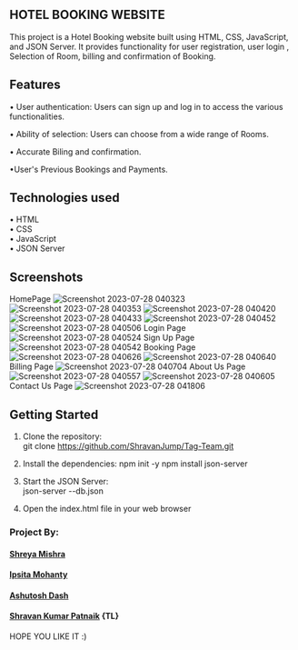 ﻿## HOTEL BOOKING WEBSITE

This project is a Hotel Booking website built using HTML, CSS, JavaScript, and JSON Server.
It provides functionality for user registration, user login , Selection of Room, billing and confirmation of Booking.

## Features

• User authentication: Users can sign up and log in to access the various functionalities.

• Ability of selection: Users can choose from a wide range of Rooms.

• Accurate Biling and confirmation.

•User's Previous Bookings and Payments.

## Technologies used 

• HTML    
• CSS  
• JavaScript  
• JSON Server

## Screenshots
HomePage
![Screenshot 2023-07-28 040323](https://github.com/ShravanJump/Tag-Team/assets/138459242/2623b4f3-c7d4-4c48-b736-03e3a6d7ba2c)
![Screenshot 2023-07-28 040353](https://github.com/ShravanJump/Tag-Team/assets/138459242/9a567628-5f1a-4a1c-8948-0ba51c4c2a24)
![Screenshot 2023-07-28 040420](https://github.com/ShravanJump/Tag-Team/assets/138459242/ba6ec777-269c-4956-be00-cefc6c640448)
![Screenshot 2023-07-28 040433](https://github.com/ShravanJump/Tag-Team/assets/138459242/5b4bfaed-63a9-4c22-a96b-0594f944d5fc)
![Screenshot 2023-07-28 040452](https://github.com/ShravanJump/Tag-Team/assets/138459242/52a89568-ec6e-43aa-aea1-116177003e96)
![Screenshot 2023-07-28 040506](https://github.com/ShravanJump/Tag-Team/assets/138459242/b7da998d-5bed-4b4a-a432-dfc84d629493)
Login Page
![Screenshot 2023-07-28 040524](https://github.com/ShravanJump/Tag-Team/assets/138459242/20f2569b-6a99-44b1-a9ac-ef823c15407d)
Sign Up Page
![Screenshot 2023-07-28 040542](https://github.com/ShravanJump/Tag-Team/assets/138459242/bcf8305a-20f8-4a9f-9506-8256d32156d2)
Booking Page
![Screenshot 2023-07-28 040626](https://github.com/ShravanJump/Tag-Team/assets/138459242/467ba9f1-bc56-4651-9c58-3acb617f909a)
![Screenshot 2023-07-28 040640](https://github.com/ShravanJump/Tag-Team/assets/138459242/62977f51-8165-4f32-a6df-c6bf5ecc9dbe)
Billing Page
![Screenshot 2023-07-28 040704](https://github.com/ShravanJump/Tag-Team/assets/138459242/ef8a867c-c8d4-4a3c-a11c-f856cb964d56)
About Us Page
![Screenshot 2023-07-28 040557](https://github.com/ShravanJump/Tag-Team/assets/138459242/dd2deced-aedc-4d26-8f24-3b70f76e55bd)
![Screenshot 2023-07-28 040605](https://github.com/ShravanJump/Tag-Team/assets/138459242/342a1886-524a-4720-b2a3-14c7fd57af73)
Contact Us Page
![Screenshot 2023-07-28 041806](https://github.com/ShravanJump/Tag-Team/assets/138459242/94cf8ebc-f308-45c2-b7bc-34c44f15ecba)


## Getting Started

1. Clone the repository:  
git clone https://github.com/ShravanJump/Tag-Team.git

2. Install the dependencies:
npm init -y
npm install json-server

3. Start the JSON Server:  
 json-server --db.json  

4. Open the index.html file in your web browser


### Project By:
#### [Shreya Mishra](https://github.com/mishra1912)
#### [Ipsita Mohanty](https://github.com/ipsitamoh07)
#### [Ashutosh Dash](https://github.com/Pseudo-cod)
#### [Shravan Kumar Patnaik](https://github.com/ShravanJump) {TL}

HOPE YOU LIKE IT :)
